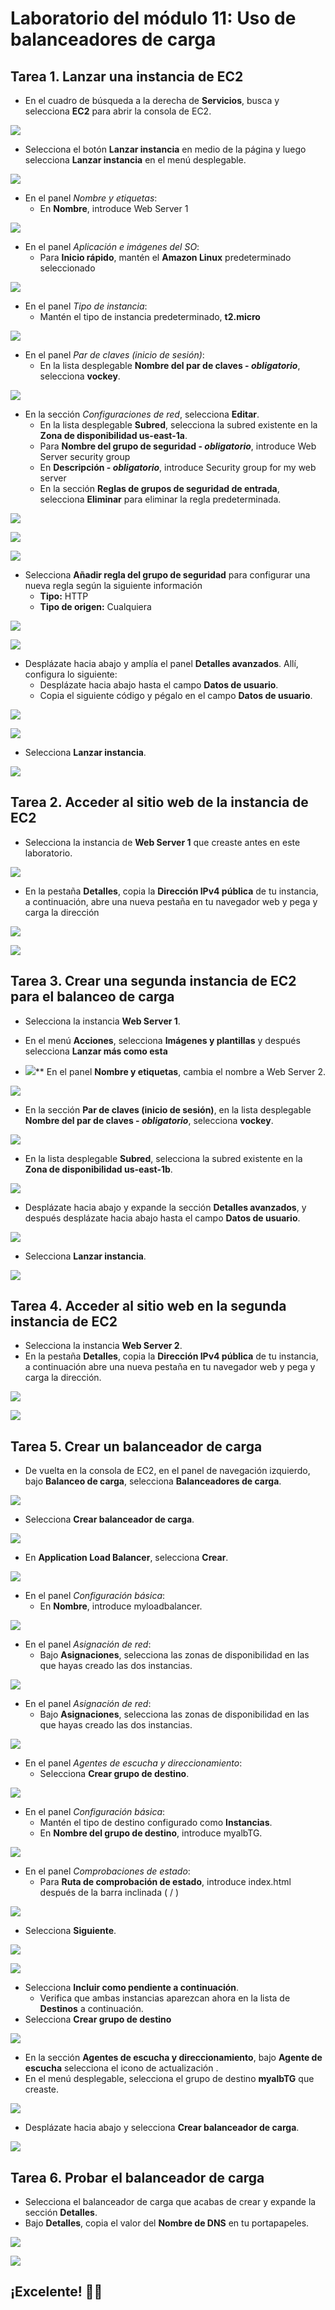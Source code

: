 ﻿# **Laboratorio del módulo 11: Uso de balanceadores de carga**

## **Tarea 1. Lanzar una instancia de EC2**

- En el cuadro de búsqueda a la derecha de **Servicios**, busca y selecciona **EC2** para abrir la consola de EC2.

![](https://github.com/Marlith08/LLANOS_ANGELES_LEILY/blob/main/AWS/LABORATORIO_DEL_MODULO_11/Imagenes/Aspose.Words.1f680561-9e50-4d8e-aa11-f1af1dedd288.001.png)

- Selecciona el botón **Lanzar instancia** en medio de la página y luego selecciona **Lanzar instancia** en el menú desplegable.

![](https://github.com/Marlith08/LLANOS_ANGELES_LEILY/blob/main/AWS/LABORATORIO_DEL_MODULO_11/Imagenes/Aspose.Words.1f680561-9e50-4d8e-aa11-f1af1dedd288.002.png)

- En el panel *Nombre y etiquetas*:
  - En **Nombre**, introduce Web Server 1

![](https://github.com/Marlith08/LLANOS_ANGELES_LEILY/blob/main/AWS/LABORATORIO_DEL_MODULO_11/Imagenes/Aspose.Words.1f680561-9e50-4d8e-aa11-f1af1dedd288.003.png)

- En el panel *Aplicación e imágenes del SO*:
  - Para **Inicio rápido**, mantén el **Amazon Linux** predeterminado seleccionado

![](https://github.com/Marlith08/LLANOS_ANGELES_LEILY/blob/main/AWS/LABORATORIO_DEL_MODULO_11/Imagenes/Aspose.Words.1f680561-9e50-4d8e-aa11-f1af1dedd288.004.png)

- En el panel *Tipo de instancia*:
  - Mantén el tipo de instancia predeterminado, **t2.micro**

![](https://github.com/Marlith08/LLANOS_ANGELES_LEILY/blob/main/AWS/LABORATORIO_DEL_MODULO_11/Imagenes/Aspose.Words.1f680561-9e50-4d8e-aa11-f1af1dedd288.005.png)

- En el panel *Par de claves (inicio de sesión)*:
  - En la lista desplegable **Nombre del par de claves - *obligatorio***, selecciona **vockey**.

![](https://github.com/Marlith08/LLANOS_ANGELES_LEILY/blob/main/AWS/LABORATORIO_DEL_MODULO_11/Imagenes/Aspose.Words.1f680561-9e50-4d8e-aa11-f1af1dedd288.006.png)

- En la sección *Configuraciones de red*, selecciona **Editar**.
  - En la lista desplegable **Subred**, selecciona la subred existente en la **Zona de disponibilidad us-east-1a**.
  - Para **Nombre del grupo de seguridad - *obligatorio***, introduce Web Server security group
  - En **Descripción - *obligatorio***, introduce Security group for my web server
  - En la sección **Reglas de grupos de seguridad de entrada**, selecciona **Eliminar** para eliminar la regla predeterminada.

![](https://github.com/Marlith08/LLANOS_ANGELES_LEILY/blob/main/AWS/LABORATORIO_DEL_MODULO_11/Imagenes/Aspose.Words.1f680561-9e50-4d8e-aa11-f1af1dedd288.007.png)

![](https://github.com/Marlith08/LLANOS_ANGELES_LEILY/blob/main/AWS/LABORATORIO_DEL_MODULO_11/Imagenes/Aspose.Words.1f680561-9e50-4d8e-aa11-f1af1dedd288.008.png)

![](https://github.com/Marlith08/LLANOS_ANGELES_LEILY/blob/main/AWS/LABORATORIO_DEL_MODULO_11/Imagenes/Aspose.Words.1f680561-9e50-4d8e-aa11-f1af1dedd288.009.png)

- Selecciona **Añadir regla del grupo de seguridad** para configurar una nueva regla según la siguiente información
  - **Tipo:** HTTP
  - **Tipo de origen:** Cualquiera

![](https://github.com/Marlith08/LLANOS_ANGELES_LEILY/blob/main/AWS/LABORATORIO_DEL_MODULO_11/Imagenes/Aspose.Words.1f680561-9e50-4d8e-aa11-f1af1dedd288.010.png)

![](https://github.com/Marlith08/LLANOS_ANGELES_LEILY/blob/main/AWS/LABORATORIO_DEL_MODULO_11/Imagenes/Aspose.Words.1f680561-9e50-4d8e-aa11-f1af1dedd288.011.png)

- Desplázate hacia abajo y amplía el panel **Detalles avanzados**. Allí, configura lo siguiente:
  - Desplázate hacia abajo hasta el campo **Datos de usuario**.
  - Copia el siguiente código y pégalo en el campo **Datos de usuario**.

![](https://github.com/Marlith08/LLANOS_ANGELES_LEILY/blob/main/AWS/LABORATORIO_DEL_MODULO_11/Imagenes/Aspose.Words.1f680561-9e50-4d8e-aa11-f1af1dedd288.012.png)

![](https://github.com/Marlith08/LLANOS_ANGELES_LEILY/blob/main/AWS/LABORATORIO_DEL_MODULO_11/Imagenes/Aspose.Words.1f680561-9e50-4d8e-aa11-f1af1dedd288.013.png)

- Selecciona **Lanzar instancia**.

![](https://github.com/Marlith08/LLANOS_ANGELES_LEILY/blob/main/AWS/LABORATORIO_DEL_MODULO_11/Imagenes/Aspose.Words.1f680561-9e50-4d8e-aa11-f1af1dedd288.014.png)

## **Tarea 2. Acceder al sitio web de la instancia de EC2**

- Selecciona la instancia de **Web Server 1** que creaste antes en este laboratorio.

![](https://github.com/Marlith08/LLANOS_ANGELES_LEILY/blob/main/AWS/LABORATORIO_DEL_MODULO_11/Imagenes/Aspose.Words.1f680561-9e50-4d8e-aa11-f1af1dedd288.015.png)

- En la pestaña **Detalles**, copia la **Dirección IPv4 pública** de tu instancia, a continuación, abre una nueva pestaña en tu navegador web y pega y carga la dirección

![](https://github.com/Marlith08/LLANOS_ANGELES_LEILY/blob/main/AWS/LABORATORIO_DEL_MODULO_11/Imagenes/Aspose.Words.1f680561-9e50-4d8e-aa11-f1af1dedd288.016.png)

![](https://github.com/Marlith08/LLANOS_ANGELES_LEILY/blob/main/AWS/LABORATORIO_DEL_MODULO_11/Imagenes/Aspose.Words.1f680561-9e50-4d8e-aa11-f1af1dedd288.017.png)

## **Tarea 3. Crear una segunda instancia de EC2 para el balanceo de carga**

- Selecciona la instancia **Web Server 1**.
- En el menú **Acciones**, selecciona **Imágenes y plantillas** y después selecciona **Lanzar más como esta**

- ![](https://github.com/Marlith08/LLANOS_ANGELES_LEILY/blob/main/AWS/LABORATORIO_DEL_MODULO_11/Imagenes/Aspose.Words.1f680561-9e50-4d8e-aa11-f1af1dedd288.018.png)**
  En el panel **Nombre y etiquetas**, cambia el nombre a Web Server 2.

![](https://github.com/Marlith08/LLANOS_ANGELES_LEILY/blob/main/AWS/LABORATORIO_DEL_MODULO_11/Imagenes/Aspose.Words.1f680561-9e50-4d8e-aa11-f1af1dedd288.019.png)

- En la sección **Par de claves (inicio de sesión)**, en la lista desplegable **Nombre del par de claves - *obligatorio***, selecciona **vockey**.

![](https://github.com/Marlith08/LLANOS_ANGELES_LEILY/blob/main/AWS/LABORATORIO_DEL_MODULO_11/Imagenes/Aspose.Words.1f680561-9e50-4d8e-aa11-f1af1dedd288.020.png)

- En la lista desplegable **Subred**, selecciona la subred existente en la **Zona de disponibilidad us-east-1b**.

![](https://github.com/Marlith08/LLANOS_ANGELES_LEILY/blob/main/AWS/LABORATORIO_DEL_MODULO_11/Imagenes/Aspose.Words.1f680561-9e50-4d8e-aa11-f1af1dedd288.021.png)

- Desplázate hacia abajo y expande la sección **Detalles avanzados**, y después desplázate hacia abajo hasta el campo **Datos de usuario**.

![](https://github.com/Marlith08/LLANOS_ANGELES_LEILY/blob/main/AWS/LABORATORIO_DEL_MODULO_11/Imagenes/Aspose.Words.1f680561-9e50-4d8e-aa11-f1af1dedd288.022.png)

- Selecciona **Lanzar instancia**.

![](https://github.com/Marlith08/LLANOS_ANGELES_LEILY/blob/main/AWS/LABORATORIO_DEL_MODULO_11/Imagenes/Aspose.Words.1f680561-9e50-4d8e-aa11-f1af1dedd288.023.png)

## **Tarea 4. Acceder al sitio web en la segunda instancia de EC2**

- Selecciona la instancia **Web Server 2**.
- En la pestaña **Detalles**, copia la **Dirección IPv4 pública** de tu instancia, a continuación abre una nueva pestaña en tu navegador web y pega y carga la dirección.

![](https://github.com/Marlith08/LLANOS_ANGELES_LEILY/blob/main/AWS/LABORATORIO_DEL_MODULO_11/Imagenes/Aspose.Words.1f680561-9e50-4d8e-aa11-f1af1dedd288.024.png)

![](https://github.com/Marlith08/LLANOS_ANGELES_LEILY/blob/main/AWS/LABORATORIO_DEL_MODULO_11/Imagenes/Aspose.Words.1f680561-9e50-4d8e-aa11-f1af1dedd288.025.png)

## **Tarea 5. Crear un balanceador de carga**

- De vuelta en la consola de EC2, en el panel de navegación izquierdo, bajo **Balanceo de carga**, selecciona **Balanceadores de carga**.

![](https://github.com/Marlith08/LLANOS_ANGELES_LEILY/blob/main/AWS/LABORATORIO_DEL_MODULO_11/Imagenes/Aspose.Words.1f680561-9e50-4d8e-aa11-f1af1dedd288.026.png)

- Selecciona **Crear balanceador de carga**.

![](https://github.com/Marlith08/LLANOS_ANGELES_LEILY/blob/main/AWS/LABORATORIO_DEL_MODULO_11/Imagenes/Aspose.Words.1f680561-9e50-4d8e-aa11-f1af1dedd288.027.png)

- En **Application Load Balancer**, selecciona **Crear**.

![](https://github.com/Marlith08/LLANOS_ANGELES_LEILY/blob/main/AWS/LABORATORIO_DEL_MODULO_11/Imagenes/Aspose.Words.1f680561-9e50-4d8e-aa11-f1af1dedd288.028.png)

- En el panel *Configuración básica*:
  - En **Nombre**, introduce myloadbalancer.

![](https://github.com/Marlith08/LLANOS_ANGELES_LEILY/blob/main/AWS/LABORATORIO_DEL_MODULO_11/Imagenes/Aspose.Words.1f680561-9e50-4d8e-aa11-f1af1dedd288.029.png)

- En el panel *Asignación de red*:
  - Bajo **Asignaciones**, selecciona las zonas de disponibilidad en las que hayas creado las dos instancias.

![](https://github.com/Marlith08/LLANOS_ANGELES_LEILY/blob/main/AWS/LABORATORIO_DEL_MODULO_11/Imagenes/Aspose.Words.1f680561-9e50-4d8e-aa11-f1af1dedd288.030.png)

- En el panel *Asignación de red*:
  - Bajo **Asignaciones**, selecciona las zonas de disponibilidad en las que hayas creado las dos instancias.

![](https://github.com/Marlith08/LLANOS_ANGELES_LEILY/blob/main/AWS/LABORATORIO_DEL_MODULO_11/Imagenes/Aspose.Words.1f680561-9e50-4d8e-aa11-f1af1dedd288.031.png)

- En el panel *Agentes de escucha y direccionamiento*:
  - Selecciona **Crear grupo de destino**.

![](https://github.com/Marlith08/LLANOS_ANGELES_LEILY/blob/main/AWS/LABORATORIO_DEL_MODULO_11/Imagenes/Aspose.Words.1f680561-9e50-4d8e-aa11-f1af1dedd288.032.png)

- En el panel *Configuración básica*:
  - Mantén el tipo de destino configurado como **Instancias**.
  - En **Nombre del grupo de destino**, introduce myalbTG.

![](https://github.com/Marlith08/LLANOS_ANGELES_LEILY/blob/main/AWS/LABORATORIO_DEL_MODULO_11/Imagenes/Aspose.Words.1f680561-9e50-4d8e-aa11-f1af1dedd288.033.png)

- En el panel *Comprobaciones de estado*:
  - Para **Ruta de comprobación de estado**, introduce index.html después de la barra inclinada ( / )

![](https://github.com/Marlith08/LLANOS_ANGELES_LEILY/blob/main/AWS/LABORATORIO_DEL_MODULO_11/Imagenes/Aspose.Words.1f680561-9e50-4d8e-aa11-f1af1dedd288.034.png)

- Selecciona **Siguiente**.

![](https://github.com/Marlith08/LLANOS_ANGELES_LEILY/blob/main/AWS/LABORATORIO_DEL_MODULO_11/Imagenes/Aspose.Words.1f680561-9e50-4d8e-aa11-f1af1dedd288.035.png)

![](https://github.com/Marlith08/LLANOS_ANGELES_LEILY/blob/main/AWS/LABORATORIO_DEL_MODULO_11/Imagenes/Aspose.Words.1f680561-9e50-4d8e-aa11-f1af1dedd288.036.png)

- Selecciona **Incluir como pendiente a continuación**.
  - Verifica que ambas instancias aparezcan ahora en la lista de **Destinos** a continuación.
- Selecciona **Crear grupo de destino**

![](https://github.com/Marlith08/LLANOS_ANGELES_LEILY/blob/main/AWS/LABORATORIO_DEL_MODULO_11/Imagenes/Aspose.Words.1f680561-9e50-4d8e-aa11-f1af1dedd288.037.png)

- En la sección **Agentes de escucha y direccionamiento**, bajo **Agente de escucha** selecciona el icono de actualización .
- En el menú desplegable, selecciona el grupo de destino **myalbTG** que creaste.

![](https://github.com/Marlith08/LLANOS_ANGELES_LEILY/blob/main/AWS/LABORATORIO_DEL_MODULO_11/Imagenes/Aspose.Words.1f680561-9e50-4d8e-aa11-f1af1dedd288.038.png)

- Desplázate hacia abajo y selecciona **Crear balanceador de carga**.

![](https://github.com/Marlith08/LLANOS_ANGELES_LEILY/blob/main/AWS/LABORATORIO_DEL_MODULO_11/Imagenes/Aspose.Words.1f680561-9e50-4d8e-aa11-f1af1dedd288.039.png)

## **Tarea 6. Probar el balanceador de carga**

- Selecciona el balanceador de carga que acabas de crear y expande la sección **Detalles**.
- Bajo **Detalles**, copia el valor del **Nombre de DNS** en tu portapapeles.

![](https://github.com/Marlith08/LLANOS_ANGELES_LEILY/blob/main/AWS/LABORATORIO_DEL_MODULO_11/Imagenes/Aspose.Words.1f680561-9e50-4d8e-aa11-f1af1dedd288.040.png)

![](https://github.com/Marlith08/LLANOS_ANGELES_LEILY/blob/main/AWS/LABORATORIO_DEL_MODULO_11/Imagenes/Aspose.Words.1f680561-9e50-4d8e-aa11-f1af1dedd288.041.png)

## **¡Excelente!** 🌻💦

